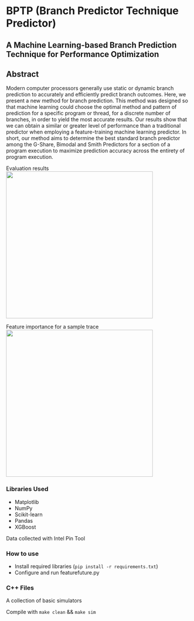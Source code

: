 # BPTP (Branch Predictor Technique Predictor)

## A Machine Learning-based Branch Prediction Technique for Performance Optimization

## Abstract

Modern computer processors generally use static or dynamic branch prediction to accurately and efficiently predict branch outcomes. Here, we present a new method for branch prediction. This method was designed so that machine learning could choose the optimal method and pattern of prediction for a specific program or thread, for a discrete number of branches, in order to yield the most accurate results. Our results show that we can obtain a similar or greater level of performance than a traditional predictor when employing a feature-training machine learning predictor. In short, our method aims to determine the best standard branch predictor among the G-Share, Bimodal and Smith Predictors for a section of a program execution to maximize prediction accuracy across the entirety of program execution.

Evaluation results <br>
<img src="https://lh6.googleusercontent.com/vq2sv6IzrneMcSXHK4Ov-IwI3n2pYtmkE1u4CsimZMWRQPPaKKKiige5FpiViFjLpHOrOWpULKEsFxXzr-PsRZZjumUzSLSMAfOInGaI8_rDL2YU7uBX5kg1bGEQvQewRze3O7_Dh7XnqfLv-GJqTKPMsQ=s2048" width="400px" />

Feature importance for a sample trace <br>
<img src="https://lh5.googleusercontent.com/wvGC56ZUfCT5zcOlSaZOgBad865ABsTiMx450nn-ls3c5gmy2oc-OyyN13Lk0guMIgY85WdBCneUfZy8DFJiFHSXCgGd2UdbEVK4d29rjT22ybfANUAXh8BiDHWu1A6Nwx6Hew7QyUb6wk1W2AnUzUPfOw=s2048" width="400px" />

### Libraries Used

- Matplotlib
- NumPy
- Scikit-learn
- Pandas
- XGBoost

Data collected with Intel Pin Tool

### How to use

- Install required libraries (`pip install -r requirements.txt`)
- Configure and run featurefuture.py

### C++ Files

A collection of basic simulators

Compile with `make clean` && `make sim`
